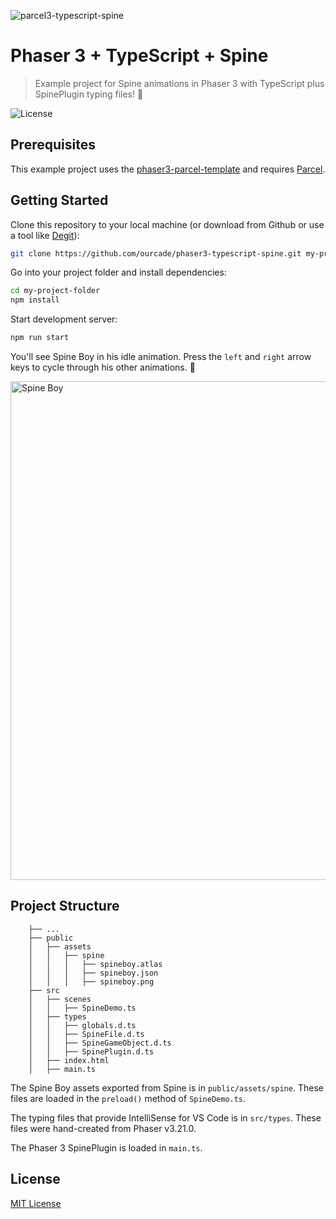 ![parcel3-typescript-spine](https://user-images.githubusercontent.com/2236153/72027279-9e637980-323b-11ea-984e-7da548af5a83.png)

# Phaser 3 + TypeScript + Spine
> Example project for Spine animations in Phaser 3 with TypeScript plus SpinePlugin typing files! 🌟

![License](https://img.shields.io/badge/license-MIT-green)

## Prerequisites

This example project uses the [phaser3-parcel-template](https://github.com/ourcade/phaser3-parcel-template) and requires [Parcel](https://parceljs.org/).

## Getting Started

Clone this repository to your local machine (or download from Github or use a tool like [Degit](https://github.com/Rich-Harris/degit)):

```bash
git clone https://github.com/ourcade/phaser3-typescript-spine.git my-project-folder
```

Go into your project folder and install dependencies:

```bash
cd my-project-folder
npm install
```

Start development server:

```bash
npm run start
```

You'll see Spine Boy in his idle animation. Press the `left` and `right` arrow keys to cycle through his other animations. 🎉

<img width="798" alt="Spine Boy" src="https://user-images.githubusercontent.com/2236153/72027349-e1255180-323b-11ea-8805-172bb5348a3d.png">


## Project Structure

```
    ├── ...
    ├── public
	│   ├── assets
	│   │   ├── spine
	│   │   │   ├── spineboy.atlas
	│   │   │   ├── spineboy.json
	│   │   │   ├── spineboy.png
    ├── src
    │   ├── scenes
    │   │   ├── SpineDemo.ts
	│   ├── types
	│   │   ├── globals.d.ts
	│   │   ├── SpineFile.d.ts
	│   │   ├── SpineGameObject.d.ts
	│   │   ├── SpinePlugin.d.ts
    │   ├── index.html
    │   ├── main.ts
```

The Spine Boy assets exported from Spine is in `public/assets/spine`. These files are loaded in the `preload()` method of `SpineDemo.ts`.

The typing files that provide IntelliSense for VS Code is in `src/types`. These files were hand-created from Phaser v3.21.0. 

The Phaser 3 SpinePlugin is loaded in `main.ts`.

## License

[MIT License](https://github.com/ourcade/phaser3-parcel-template/blob/master/LICENSE)
